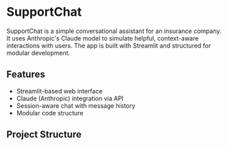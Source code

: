 # SupportChat

SupportChat is a simple conversational assistant for an insurance company. It uses Anthropic's Claude model to simulate helpful, context-aware interactions with users. The app is built with Streamlit and structured for modular development.

## Features

- Streamlit-based web interface
- Claude (Anthropic) integration via API
- Session-aware chat with message history
- Modular code structure

## Project Structure

